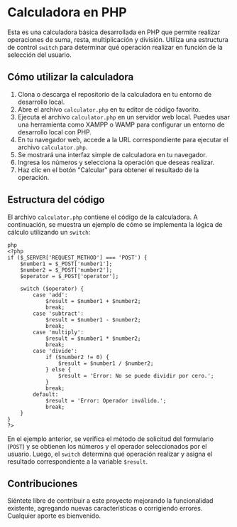 # Calculadora en PHP

Esta es una calculadora básica desarrollada en PHP que permite realizar operaciones de suma, resta, multiplicación y división. Utiliza una estructura de control `switch` para determinar qué operación realizar en función de la selección del usuario.

## Cómo utilizar la calculadora

1. Clona o descarga el repositorio de la calculadora en tu entorno de desarrollo local.
2. Abre el archivo `calculator.php` en tu editor de código favorito.
3. Ejecuta el archivo `calculator.php` en un servidor web local. Puedes usar una herramienta como XAMPP o WAMP para configurar un entorno de desarrollo local con PHP.
4. En tu navegador web, accede a la URL correspondiente para ejecutar el archivo `calculator.php`.
5. Se mostrará una interfaz simple de calculadora en tu navegador.
6. Ingresa los números y selecciona la operación que deseas realizar.
7. Haz clic en el botón "Calcular" para obtener el resultado de la operación.

## Estructura del código

El archivo `calculator.php` contiene el código de la calculadora. A continuación, se muestra un ejemplo de cómo se implementa la lógica de cálculo utilizando un `switch`:

```
php
<?php
if ($_SERVER['REQUEST_METHOD'] === 'POST') {
    $number1 = $_POST['number1'];
    $number2 = $_POST['number2'];
    $operator = $_POST['operator'];

    switch ($operator) {
        case 'add':
            $result = $number1 + $number2;
            break;
        case 'subtract':
            $result = $number1 - $number2;
            break;
        case 'multiply':
            $result = $number1 * $number2;
            break;
        case 'divide':
            if ($number2 != 0) {
                $result = $number1 / $number2;
            } else {
                $result = 'Error: No se puede dividir por cero.';
            }
            break;
        default:
            $result = 'Error: Operador inválido.';
            break;
    }
}
?>
```

En el ejemplo anterior, se verifica el método de solicitud del formulario (`POST`) y se obtienen los números y el operador seleccionados por el usuario. Luego, el `switch` determina qué operación realizar y asigna el resultado correspondiente a la variable `$result`.

## Contribuciones

Siéntete libre de contribuir a este proyecto mejorando la funcionalidad existente, agregando nuevas características o corrigiendo errores. Cualquier aporte es bienvenido.